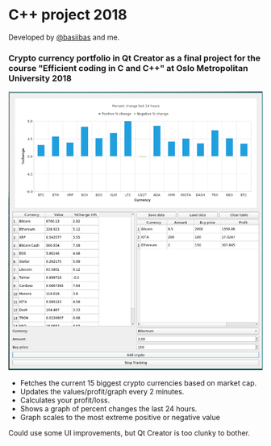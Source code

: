 # C++ project 2018
Developed by [@basiibas](https://github.com/basiibas) and me.


### Crypto currency portfolio in Qt Creator as a final project for the course "Efficient coding in C and C++" at Oslo Metropolitan University 2018

![screen shot](https://github.com/MartinSolheim/cppProject/blob/master/2018-09-27-23_21_52.png)

* Fetches the current 15 biggest crypto currencies based on market cap.
* Updates the values/profit/graph every 2 minutes.
* Calculates your profit/loss.
* Shows a graph of percent changes the last 24 hours.
* Graph scales to the most extreme positive or negative value

Could use some UI improvements, but Qt Creator is too clunky to bother.
